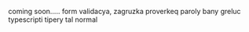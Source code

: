 coming soon.....
form validacya,
zagruzka
proverkeq paroly bany greluc
typescripti tipery tal normal

